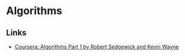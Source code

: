 # Algorithms

## Links
* [Coursera: Algorithms Part 1 by Robert Sedgewick and Kevin Wayne](https://www.coursera.org/learn/algorithms-part1)
